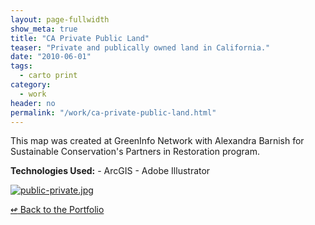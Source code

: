 ```yaml
---
layout: page-fullwidth
show_meta: true
title: "CA Private Public Land"
teaser: "Private and publically owned land in California."
date: "2010-06-01"
tags:
  - carto print 
category:
  - work
header: no
permalink: "/work/ca-private-public-land.html"
---
```



This map was created at GreenInfo Network with Alexandra Barnish for Sustainable Conservation's Partners in Restoration program.

<strong>Technologies Used:</strong>  - ArcGIS  - Adobe Illustrator 

  <a href="{{site.url}}{{site.baseurl}}/images/public-private.jpg" target="_blank">
    <img class="portfolio" src="{{site.url}}{{site.baseurl}}/images/public-private.jpg" alt="public-private.jpg">
  </a>



[<span class="back-arrow">&#8619;</span> Back to the Portfolio](/work/)